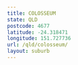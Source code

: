 ```yaml
---
title: COLOSSEUM
state: QLD
postcode: 4677
latitude: -24.318471
longitude: 151.727736
url: /qld/colosseum/
layout: suburb
---
```

